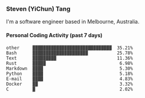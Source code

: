 ### Steven (YiChun) Tang

I'm a software engineer based in Melbourne, Australia.

#### Personal Coding Activity (past 7 days)
```
other     ▓▓▓▓▓▓▓▓▓▓▓▓▓▓▓▓▓▓▓▓▓▓▓▓▓▓▓▓▓▓  35.21%
Bash      ▓▓▓▓▓▓▓▓▓▓▓▓▓▓▓▓▓▓▓▓▓           25.78%
Text      ▓▓▓▓▓▓▓▓▓                       11.36%
Rust      ▓▓▓▓▓                            6.98%
Markdown  ▓▓▓▓                             5.30%
Python    ▓▓▓▓                             5.18%
E-mail    ▓▓▓▓                             4.83%
Docker    ▓▓                               3.32%
C         ▓                                2.02%
```
